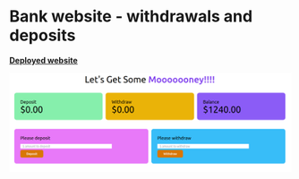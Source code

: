# Bank website - withdrawals and deposits

**[Deployed website](https://dg1223.github.io/javascript-basic-bank-website/)**

![banking-page](bank-function-page.png)
